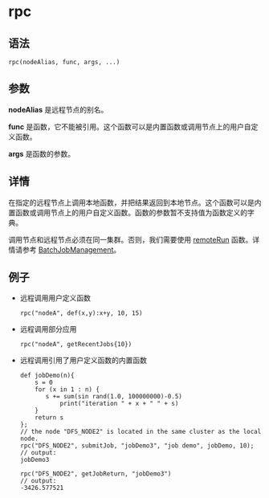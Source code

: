 # rpc

## 语法

`rpc(nodeAlias, func, args, ...)`

## 参数

**nodeAlias** 是远程节点的别名。

**func** 是函数，它不能被引用。这个函数可以是内置函数或调用节点上的用户自定义函数。

**args** 是函数的参数。

## 详情

在指定的远程节点上调用本地函数，并把结果返回到本地节点。这个函数可以是内置函数或调用节点上的用户自定义函数。函数的参数暂不支持值为函数定义的字典。

调用节点和远程节点必须在同一集群。否则，我们需要使用 [remoteRun](remoteRun.md) 函数。详情请参考 [BatchJobManagement](../../sys_man/BatchJobManagement.md)。

## 例子

* 远程调用用户定义函数

  ```
  rpc("nodeA", def(x,y):x+y, 10, 15)
  ```
* 远程调用部分应用

  ```
  rpc("nodeA", getRecentJobs{10})
  ```
* 远程调用引用了用户定义函数的内置函数

  ```
  def jobDemo(n){
      s = 0
      for (x in 1 : n) {
         s += sum(sin rand(1.0, 100000000)-0.5)
             print("iteration " + x + " " + s)
      }
      return s
  };
  // the node "DFS_NODE2" is located in the same cluster as the local node.
  rpc("DFS_NODE2", submitJob, "jobDemo3", "job demo", jobDemo, 10);
  // output:
  jobDemo3

  rpc("DFS_NODE2", getJobReturn, "jobDemo3")
  // output:
  -3426.577521
  ```


